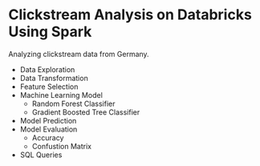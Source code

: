 # Clickstream Analysis on Databricks Using Spark

Analyzing clickstream data from Germany.

- Data Exploration
- Data Transformation
- Feature Selection
- Machine Learning Model
  - Random Forest Classifier
  - Gradient Boosted Tree Classifier
- Model Prediction
- Model Evaluation
  - Accuracy
  - Confustion Matrix
- SQL Queries
  
